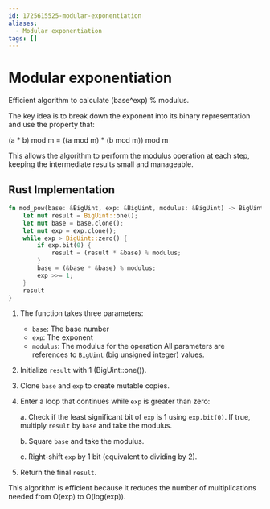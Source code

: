 ```yaml
---
id: 1725615525-modular-exponentiation
aliases:
  - Modular exponentiation
tags: []
---
```


# Modular exponentiation
Efficient algorithm to calculate (base^exp) % modulus.

The key idea is to break down the exponent into its binary representation and use the property that:

(a * b) mod m = ((a mod m) * (b mod m)) mod m

This allows the algorithm to perform the modulus operation at each step, keeping the intermediate results small and manageable.

## Rust Implementation
```rust
fn mod_pow(base: &BigUint, exp: &BigUint, modulus: &BigUint) -> BigUint {
    let mut result = BigUint::one();
    let mut base = base.clone();
    let mut exp = exp.clone();
    while exp > BigUint::zero() {
        if exp.bit(0) {
            result = (result * &base) % modulus;
        }
        base = (&base * &base) % modulus;
        exp >>= 1;
    }
    result
}
```
1. The function takes three parameters:
   - `base`: The base number
   - `exp`: The exponent
   - `modulus`: The modulus for the operation
   All parameters are references to `BigUint` (big unsigned integer) values.

2. Initialize `result` with 1 (BigUint::one()).

3. Clone `base` and `exp` to create mutable copies.

4. Enter a loop that continues while `exp` is greater than zero:

   a. Check if the least significant bit of `exp` is 1 using `exp.bit(0)`.
      If true, multiply `result` by `base` and take the modulus.

   b. Square `base` and take the modulus.

   c. Right-shift `exp` by 1 bit (equivalent to dividing by 2).

5. Return the final `result`.

This algorithm is efficient because it reduces the number of multiplications needed from O(exp) to O(log(exp)).
